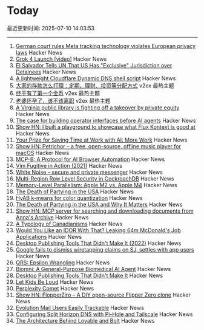 # Today

最近更新时间: 2025-07-10 14:03:53

--- 
1. [German court rules Meta tracking technology violates European privacy laws](https://therecord.media/german-court-meta-tracking-tech) Hacker News
2. [Grok 4 Launch [video]](https://twitter.com/xai/status/1943158495588815072) Hacker News
3. [El Salvador Tells UN That US Has "Exclusive" Jurisdiction over Detainees](https://www.techdirt.com/2025/07/09/el-salvador-throws-doj-under-the-bus-tells-un-that-us-has-exclusive-jurisdiction-over-renditioned-detainees/) Hacker News
4. [A lightweight Cloudflare Dynamic DNS shell script](https://github.com/fernvenue/cloudflare-ddns) Hacker News
5. [大家的存款怎么打理：定期、理财、投资等分配方式](https://www.v2ex.com/t/1144148) v2ex 最热主题
6. [终于有了第一个金币](https://www.v2ex.com/t/1144146) v2ex 最热主题
7. [老婆怀孕了，该不该离职](https://www.v2ex.com/t/1144145) v2ex 最热主题
8. [A Virginia public library is fighting off a takeover by private equity](https://lithub.com/a-virginia-public-library-is-fighting-off-a-threatened-takeover-by-private-equity/) Hacker News
9. [The case for building operator interfaces before AI agents](https://www.henrypray.com/writings/the-only-saas-feature-you-should-be-building) Hacker News
10. [Show HN: I built a playground to showcase what Flux Kontext is good at](https://fluxkontextlab.com) Hacker News
11. [Your Prize for Saving Time at Work with AI: More Work](https://www.wsj.com/lifestyle/careers/ai-work-free-time-51c8c92a) Hacker News
12. [Show HN: Petrichor – a free, open-source, offline music player for macOS](https://github.com/kushalpandya/Petrichor) Hacker News
13. [MCP-B: A Protocol for AI Browser Automation](https://mcp-b.ai/) Hacker News
14. [Vim Fugitive in Action (2021)](https://dzx.fr/blog/introduction-to-vim-fugitive/) Hacker News
15. [White Noise – secure and private messenger](https://www.whitenoise.chat/) Hacker News
16. [Multi-Region Row Level Security in CockroachDB](https://www.cockroachlabs.com/blog/fine-grained-access-control-row-level-security/) Hacker News
17. [Memory-Level Parallelism: Apple M2 vs. Apple M4](https://lemire.me/blog/2025/07/09/memory-level-parallelism-apple-m2-vs-apple-m4/) Hacker News
18. [The Death of Partying in the USA](https://www.derekthompson.org/p/the-death-of-partying-in-the-usaand) Hacker News
19. [HyAB k-means for color quantization](https://30fps.net/pages/hyab-kmeans/) Hacker News
20. [The Death of Partying in the USA and Why It Matters](https://www.derekthompson.org/p/the-death-of-partying-in-the-usaand) Hacker News
21. [Show HN: MCP server for searching and downloading documents from Anna's Archive](https://github.com/iosifache/annas-mcp) Hacker News
22. [A Typology of Canadianisms](https://dchp.arts.ubc.ca/how-to-use) Hacker News
23. [Would You Like an IDOR With That? Leaking 64m McDonald's Job Applications](https://ian.sh/mcdonalds) Hacker News
24. [Desktop Publishing Tools That Didn't Make It (2022)](https://tedium.co/2022/10/12/forgotten-desktop-publishing-tools-history/) Hacker News
25. [Google fails to dismiss wiretapping claims on SJ, settles with app users](https://news.ycombinator.com/item?id=44513750) Hacker News
26. [QRS: Epsilon Wrangling](https://www.tbray.org/ongoing/When/202x/2025/07/07/Epsilon-Wrangling) Hacker News
27. [Biomni: A General-Purpose Biomedical AI Agent](https://github.com/snap-stanford/Biomni) Hacker News
28. [Desktop Publishing Tools That Didn't Make It](https://tedium.co/2022/10/12/forgotten-desktop-publishing-tools-history/) Hacker News
29. [Let Kids Be Loud](https://www.afterbabel.com/p/let-kids-be-loud) Hacker News
30. [Perplexity Comet](https://comet.perplexity.ai/?a=b) Hacker News
31. [Show HN: FlopperZiro – A DIY open-source Flipper Zero clone](https://github.com/lraton/FlopperZiro) Hacker News
32. [Evolution Mail Users Easily Trackable](https://www.grepular.com/Evolution_Mail_Users_Easily_Trackable) Hacker News
33. [Configuring Split Horizon DNS with Pi-Hole and Tailscale](https://www.bentasker.co.uk/posts/blog/general/configuring-pihole-to-serve-different-records-to-different-clients.html) Hacker News
34. [The Architecture Behind Lovable and Bolt](https://www.beam.cloud/blog/agentic-apps) Hacker News

